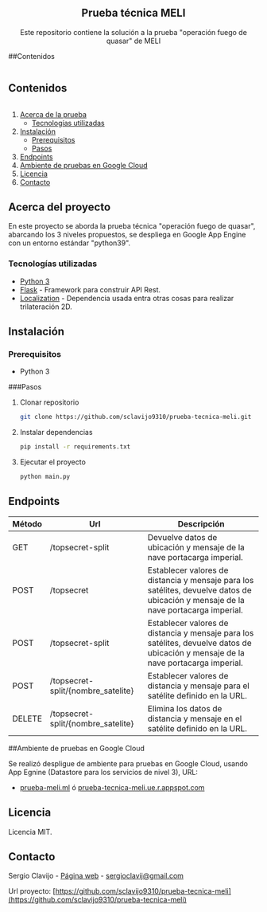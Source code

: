 <p align="center">
  <h2 align="center">Prueba técnica MELI</h2>

  <p align="center">
    Este repositorio contiene la solución a la prueba "operación fuego de quasar" de MELI
  </p>
</p>

##Contenidos
<summary><h2 style="display: inline-block">Contenidos</h2></summary>
<ol>
  <li>
    <a href="#acerca-del-proyecto">Acerca de la prueba</a>
    <ul>
      <li><a href="#tecnologías-utilizadas">Tecnologías utilizadas</a></li>
    </ul>
  </li>
  <li>
    <a href="#instalación">Instalación</a>
    <ul>
      <li><a href="#prerequisitos">Prerequisitos</a></li>
      <li><a href="#pasos">Pasos</a></li>
    </ul>
  </li>
  <li><a href="#endpoints">Endpoints</a></li>
  <li><a href="#ambiente-de-pruebas-en-google-cloud">Ambiente de pruebas en Google Cloud</a></li>
  <li><a href="#licencia">Licencia</a></li>
  <li><a href="#contacto">Contacto</a></li>
</ol>

## Acerca del proyecto

En este proyecto se aborda la prueba técnica "operación fuego de quasar", abarcando los 3 niveles propuestos, se
despliega en Google App Engine con un entorno estándar "python39".

### Tecnologías utilizadas

* [Python 3](https://pyhton.org)
* [Flask](https://flask.palletsprojects.com/) - Framework para construir API Rest.
* [Localization](https://pypi.org/project/Localization/) - Dependencia usada entra otras cosas para realizar
  trilateración 2D.

## Instalación

### Prerequisitos

* Python 3

###Pasos

1. Clonar repositorio
   ```sh
   git clone https://github.com/sclavijo9310/prueba-tecnica-meli.git
   ```
2. Instalar dependencias
   ```sh
   pip install -r requirements.txt
   ```
3. Ejecutar el proyecto
   ```sh
   python main.py
   ```

## Endpoints

| Método | Url | Descripción |
| ------------- | ------------- | ------------- |
| GET  | /topsecret-split | Devuelve datos de ubicación y mensaje de la nave portacarga imperial. |
| POST  | /topsecret | Establecer valores de distancia y mensaje para los satélites, devuelve datos de ubicación y mensaje de la nave portacarga imperial. |
| POST  | /topsecret-split  | Establecer valores de distancia y mensaje para los satélites, devuelve datos de ubicación y mensaje de la nave portacarga imperial. |
| POST  | /topsecret-split/{nombre_satelite} | Establecer valores de distancia y mensaje para el satélite definido en la URL. |
| DELETE  | /topsecret-split/{nombre_satelite} | Elimina los datos de distancia y mensaje en el satélite definido en la URL. |

##Ambiente de pruebas en Google Cloud

Se realizó despligue de ambiente para pruebas en Google Cloud, usando App Egnine (Datastore para los servicios de nivel 3), URL:
* [prueba-meli.ml](https://prueba-meli.ml) ó [prueba-tecnica-meli.ue.r.appspot.com](https://prueba-tecnica-meli.ue.r.appspot.com)

## Licencia

Licencia MIT.

## Contacto

Sergio Clavijo - [Página web](https://sergioclavijo.com) - <a href="mailto:sergioclavij@gmail.com">
sergioclavij@gmail.com</a>

Url proyecto: [https://github.com/sclavijo9310/prueba-tecnica-meli](https://github.com/sclavijo9310/prueba-tecnica-meli)